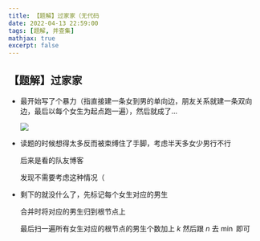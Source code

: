 ```yaml
---
title: 【题解】过家家（无代码
date: 2022-04-13 22:59:00
tags: [题解, 并查集]
mathjax: true
excerpt: false
---
```


## 【题解】过家家

- 最开始写了个暴力（指直接建一条女到男的单向边，朋友关系就建一条双向边，最后以每个女生为起点跑一遍），然后就成了...

  ![](https://cdn.jsdelivr.net/gh/gongxi-cn-ln-dl/tuchuang/PicGo/202204132254959.png)

- 读题的时候想得太多反而被束缚住了手脚，考虑半天多女少男行不行

  后来是看的队友博客

  发现不需要考虑这种情况（

- 剩下的就没什么了，先标记每个女生对应的男生

  合并时将对应的男生归到根节点上

  最后扫一遍所有女生对应的根节点的男生个数加上 $k$ 然后跟 $n$ 去 $\min$ 即可
